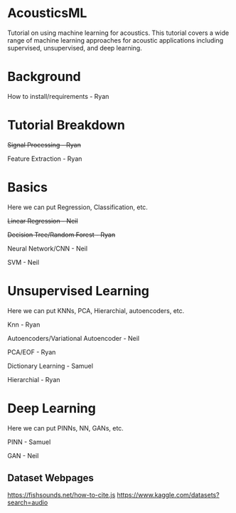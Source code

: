 # AcousticsML
Tutorial on using machine learning for acoustics. This tutorial covers a wide range of machine learning approaches for acoustic applications including supervised, unsupervised, and deep learning. 

# Background

How to install/requirements - Ryan

# Tutorial Breakdown

~~Signal Processing - Ryan~~

Feature Extraction - Ryan

# Basics
Here we can put Regression, Classification, etc.

~~Linear Regression - Neil~~

~~Decision Tree/Random Forest - Ryan~~

Neural Network/CNN - Neil

SVM - Neil

# Unsupervised Learning
Here we can put KNNs, PCA, Hierarchial, autoencoders, etc.

Knn - Ryan

Autoencoders/Variational Autoencoder - Neil

PCA/EOF - Ryan

Dictionary Learning - Samuel

Hierarchial - Ryan

# Deep Learning
Here we can put PINNs, NN, GANs, etc.

PINN - Samuel

GAN - Neil

## Dataset Webpages
https://fishsounds.net/how-to-cite.js
https://www.kaggle.com/datasets?search=audio
